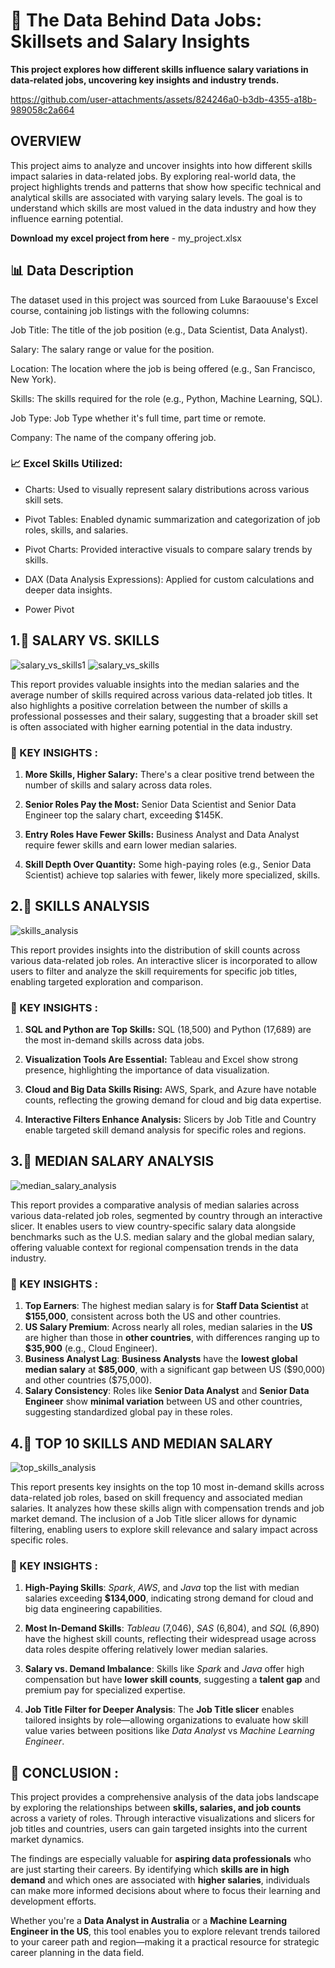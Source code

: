 # 🚀 The Data Behind Data Jobs: Skillsets and Salary Insights
**This project explores how different skills influence salary variations in data-related jobs, uncovering key insights and industry trends.**



https://github.com/user-attachments/assets/824246a0-b3db-4355-a18b-989058c2a664



## OVERVIEW 
This project aims to analyze and uncover insights into how different skills impact salaries in data-related jobs. By exploring real-world data, the project highlights trends and patterns that show how specific technical and analytical skills are associated with varying salary levels. The goal is to understand which skills are most valued in the data industry and how they influence earning potential.

**Download my excel project from here** - my_project.xlsx

## 📊 Data Description
The dataset used in this project was sourced from Luke Baraouuse's Excel course, containing job listings with the following columns:

Job Title: The title of the job position (e.g., Data Scientist, Data Analyst).

Salary: The salary range or value for the position.

Location: The location where the job is being offered (e.g., San Francisco, New York).

Skills: The skills required for the role (e.g., Python, Machine Learning, SQL).

Job Type: Job Type whether it's full time, part time or remote.

Company: The name of the company offering job.

### 📈 Excel Skills Utilized:

- Charts: Used to visually represent salary distributions across various skill sets.

- Pivot Tables: Enabled dynamic summarization and categorization of job roles, skills, and salaries.

- Pivot Charts: Provided interactive visuals to compare salary trends by skills.

- DAX (Data Analysis Expressions): Applied for custom calculations and deeper data insights.

- Power Pivot

## 1.📝 SALARY VS. SKILLS
![salary_vs_skills1](images/median_salary_by_job.png)
![salary_vs_skills](images/salary_vs_skills.png)

This report provides valuable insights into the median salaries and the average number of skills required across various data-related job titles. It also highlights a positive correlation between the number of skills a professional possesses and their salary, suggesting that a broader skill set is often associated with higher earning potential in the data industry.

### 🧠 KEY INSIGHTS :

1. **More Skills, Higher Salary:**
   There's a clear positive trend between the number of skills and salary across data roles.

2. **Senior Roles Pay the Most:**
   Senior Data Scientist and Senior Data Engineer top the salary chart, exceeding \$145K.

3. **Entry Roles Have Fewer Skills:**
   Business Analyst and Data Analyst require fewer skills and earn lower median salaries.

4. **Skill Depth Over Quantity:**
   Some high-paying roles (e.g., Senior Data Scientist) achieve top salaries with fewer, likely more specialized, skills.

## 2.📝 SKILLS ANALYSIS 
![skills_analysis](images/skill_count.png)

This report provides insights into the distribution of skill counts across various data-related job roles. An interactive slicer is incorporated to allow users to filter and analyze the skill requirements for specific job titles, enabling targeted exploration and comparison.

### 🧠 KEY INSIGHTS :

1. **SQL and Python are Top Skills:**
   SQL (18,500) and Python (17,689) are the most in-demand skills across data jobs.

2. **Visualization Tools Are Essential:**
   Tableau and Excel show strong presence, highlighting the importance of data visualization.

3. **Cloud and Big Data Skills Rising:**
   AWS, Spark, and Azure have notable counts, reflecting the growing demand for cloud and big data expertise.

4. **Interactive Filters Enhance Analysis:**
   Slicers by Job Title and Country enable targeted skill demand analysis for specific roles and regions.

## 3.📝 MEDIAN SALARY ANALYSIS 
![median_salary_analysis](images/median_salary_comparision.png)

This report provides a comparative analysis of median salaries across various data-related job roles, segmented by country through an interactive slicer. It enables users to view country-specific salary data alongside benchmarks such as the U.S. median salary and the global median salary, offering valuable context for regional compensation trends in the data industry.

### 🧠 KEY INSIGHTS :

1. **Top Earners**: The highest median salary is for **Staff Data Scientist** at **\$155,000**, consistent across both the US and other countries.
2. **US Salary Premium**: Across nearly all roles, median salaries in the **US** are higher than those in **other countries**, with differences ranging up to **\$35,900** (e.g., Cloud Engineer).
3. **Business Analyst Lag**: **Business Analysts** have the **lowest global median salary** at **\$85,000**, with a significant gap between US (\$90,000) and other countries (\$75,000).
4. **Salary Consistency**: Roles like **Senior Data Analyst** and **Senior Data Engineer** show **minimal variation** between US and other countries, suggesting standardized global pay in these roles.

## 4.📝 TOP 10 SKILLS AND MEDIAN SALARY
![top_skills_analysis](images/top_skills_salary.png)

This report presents key insights on the top 10 most in-demand skills across data-related job roles, based on skill frequency and associated median salaries. It analyzes how these skills align with compensation trends and job market demand. The inclusion of a Job Title slicer allows for dynamic filtering, enabling users to explore skill relevance and salary impact across specific roles.

### 🧠 KEY INSIGHTS :

1. **High-Paying Skills**: *Spark*, *AWS*, and *Java* top the list with median salaries exceeding **\$134,000**, indicating strong demand for cloud and big data engineering capabilities.

2. **Most In-Demand Skills**: *Tableau* (7,046), *SAS* (6,804), and *SQL* (6,890) have the highest skill counts, reflecting their widespread usage across data roles despite offering relatively lower median salaries.

3. **Salary vs. Demand Imbalance**: Skills like *Spark* and *Java* offer high compensation but have **lower skill counts**, suggesting a **talent gap** and premium pay for specialized expertise.

4. **Job Title Filter for Deeper Analysis**: The **Job Title slicer** enables tailored insights by role—allowing organizations to evaluate how skill value varies between positions like *Data Analyst* vs *Machine Learning Engineer*.

## 🧾 CONCLUSION :

This project provides a comprehensive analysis of the data jobs landscape by exploring the relationships between **skills, salaries, and job counts** across a variety of roles. Through interactive visualizations and slicers for job titles and countries, users can gain targeted insights into the current market dynamics.

The findings are especially valuable for **aspiring data professionals** who are just starting their careers. By identifying which **skills are in high demand** and which ones are associated with **higher salaries**, individuals can make more informed decisions about where to focus their learning and development efforts.

Whether you're a **Data Analyst in Australia** or a **Machine Learning Engineer in the US**, this tool enables you to explore relevant trends tailored to your career path and region—making it a practical resource for strategic career planning in the data field.

